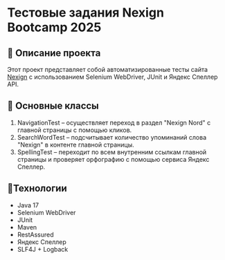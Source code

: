 # Тестовые задания Nexign Bootcamp 2025

## 📌 Описание проекта
Этот проект представляет собой автоматизированные тесты сайта [Nexign](https://nexign.com/ru/) с использованием Selenium WebDriver, JUnit и Яндекс Спеллер API.

## 📝 Основные классы
1. NavigationTest – осуществляет переход в раздел "Nexign Nord" с главной страницы с помощью кликов.
2. SearchWordTest – подсчитывает количество упоминаний слова "Nexign" в контенте главной страницы.
3. SpellingTest – переходит по всем внутренним ссылкам главной страницы и проверяет орфографию с помощью сервиса Яндекс Спеллер.

## 🚀Технологии
- Java 17
- Selenium WebDriver
- JUnit
- Maven
- RestAssured
- Яндекс Спеллер
- SLF4J + Logback
